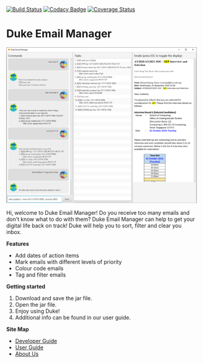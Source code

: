 [![Build Status](https://travis-ci.org/AY1920S1-CS2113T-F11-3/main.svg?branch=master)](https://travis-ci.org/AY1920S1-CS2113T-F11-3/main)
[![Codacy Badge](https://api.codacy.com/project/badge/Grade/4d466db65d0840a6b8342b62b0882dbd)](https://www.codacy.com/manual/limryan/main?utm_source=github.com&amp;utm_medium=referral&amp;utm_content=AY1920S1-CS2113T-F11-3/main&amp;utm_campaign=Badge_Grade)
[![Coverage Status](https://coveralls.io/repos/github/AY1920S1-CS2113T-F11-3/main/badge.svg?branch=master)](https://coveralls.io/github/AY1920S1-CS2113T-F11-3/main?branch=master)

# Duke Email Manager

![GUI Mockup](./docs/images/Ui.png)

Hi, welcome to Duke Email Manager! Do you receive too many emails and don't know what
to do with them? Duke Email Manager can help to get your digital life back on track! 
Duke will help you to sort, filter and clear you inbox.

**Features**

* Add dates of action items
* Mark emails with different levels of priority
* Colour code emails
* Tag and filter emails

**Getting started**

1. Download and save the jar file.
2. Open the jar file.
3. Enjoy using Duke!
4. Additional info can be found in our user guide.

**Site Map**

* [Developer Guide](https://github.com/AY1920S1-CS2113T-F11-3/main/blob/master/docs/guides/DeveloperGuide.adoc)
* [User Guide](https://github.com/AY1920S1-CS2113T-F11-3/main/blob/master/docs/guides/UserGuide.adoc)
* [About Us](https://github.com/AY1920S1-CS2113T-F11-3/main/blob/master/docs/AboutUs.adoc)